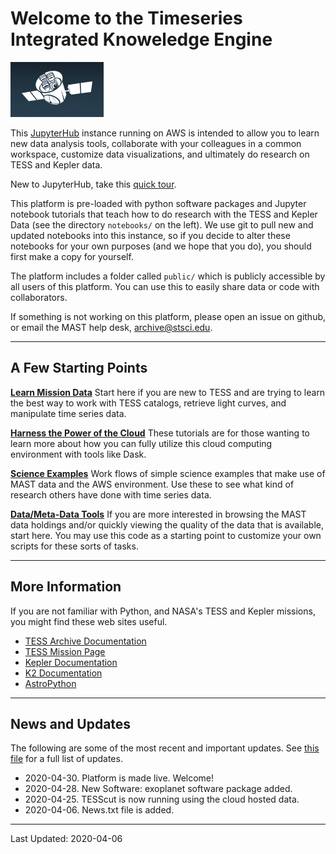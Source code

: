 # Welcome to the Timeseries Integrated Knoweledge Engine  
![TESS Sketch](images/tess-icon.png)

This [JupyterHub](https://jupyter.org/hub) instance running on AWS is intended to allow you to learn new data analysis tools, collaborate with your colleagues in a common workspace, customize data visualizations, and ultimately do research on TESS and Kepler data. 

New to JupyterHub, take this [quick tour](./tike-tour.md).

This platform is pre-loaded with python software packages and Jupyter notebook tutorials that teach how to do research with the TESS and Kepler Data (see the directory `notebooks/` on the left). We use git to pull new and updated notebooks into this instance, so if you decide to alter these notebooks for your own purposes (and we hope that you do), you should first make a copy for yourself. 

The platform includes a folder called `public/` which is publicly accessible by all users of this platform. You can use this to easily share data or code with collaborators.

If something is not working on this platform, please open an issue on github, or email the MAST help desk, archive@stsci.edu. 

----

## A Few Starting Points

**[Learn Mission Data](./learn-data-skills.md)** Start here if you are new to TESS and are trying to learn the best way to work with TESS catalogs, retrieve light curves, and manipulate time series data.

**[Harness the Power of the Cloud](./cloud-computing.md)** These tutorials are for those wanting to learn more about how you can fully utilize this cloud computing environment with tools like Dask.

**[Science Examples](./science-examples.md)** Work flows of simple science examples that make use of MAST data and the AWS environment. Use these to see what kind of research others have done with time series data.

**[Data/Meta-Data Tools](./quick-visualizations.md)** If you are more interested in browsing the MAST data holdings and/or quickly viewing the quality of the data that is available, start here. You may use this code as a starting point to customize your own scripts for these sorts of tasks.

---

## More Information
If you are not familiar with Python, and NASA's TESS and Kepler missions, you might find these web sites useful. 

- [TESS Archive Documentation](https://outerspace.stsci.edu/display/TESS)
- [TESS Mission Page](https://tess.mit.edu)
- [Kepler Documentation](https://archive.stsci.edu/missions-and-data/kepler/documents)
- [K2 Documentation](https://archive.stsci.edu/missions-and-data/k2/documents)
- [AstroPython](http://www.astropython.org/tutorials/)

----

## News and Updates
The following are some of the most recent and important updates. See [this file](news.txt) for a full list of updates.
 
- 2020-04-30. Platform is made live. Welcome!
- 2020-04-28. New Software: exoplanet software package added.
- 2020-04-25. TESScut is now running using the cloud hosted data. 
- 2020-04-06. News.txt file is added.

---

Last Updated: 2020-04-06




